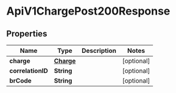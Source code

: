 

# ApiV1ChargePost200Response


## Properties

| Name | Type | Description | Notes |
|------------ | ------------- | ------------- | -------------|
|**charge** | [**Charge**](Charge.md) |  |  [optional] |
|**correlationID** | **String** |  |  [optional] |
|**brCode** | **String** |  |  [optional] |



